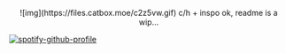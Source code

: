 <p align="center">
    ![img](https://files.catbox.moe/c2z5vw.gif) 
c/h + inspo ok, readme is a wip...

 
[![spotify-github-profile](https://spotify-github-profile.kittinanx.com/api/view?uid=04ky8vr4q89qstdzpbkjrmd18&cover_image=true&theme=natemoo-re&show_offline=true&background_color=121212&interchange=true&bar_color=53b14f&bar_color_cover=false)](https://github.com/kittinan/spotify-github-profile)

</p>

